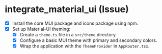 # integrate_material_ui (Issue)

- [x] Install the core MUI package and icons package using npm.
- [x] Set up Material-UI theming:
  - [x] Create a `theme.ts` file in a `src/theme` directory.
  - [x] Configure a basic MUI theme with primary and secondary colors.
  - [x] Wrap the application with the `ThemeProvider` in `AppRouter.tsx`.
